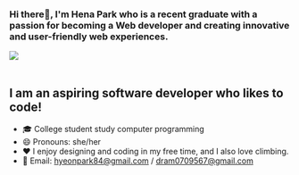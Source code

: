 ### Hi there👋, I'm Hena Park who is a recent graduate with a passion for becoming a Web developer and creating innovative and user-friendly web experiences.


<img src="https://github-readme-stats.vercel.app/api/top-langs/?username=Hena1234&layout=compact"><br><br>


## I am an aspiring software developer who likes to code!
- 🎓 College student study computer programming
- 😄 Pronouns: she/her
- ❤️ I enjoy designing and coding in my free time, and I also love climbing.
- 📧 Email: hyeonpark84@gmail.com / dram0709567@gmail.com
